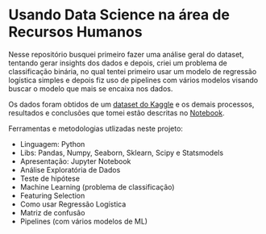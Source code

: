 # Usando Data Science na área de Recursos Humanos
Nesse repositório busquei primeiro fazer uma análise geral do dataset, tentando gerar insights dos dados e depois, criei um problema de classificação binária, no qual tentei primeiro usar um modelo de regressão logística simples e depois fiz uso de pipelines com vários modelos visando buscar o modelo que mais se encaixa nos dados.

Os dados foram obtidos de um <a href="https://www.kaggle.com/datasets/krismurphy01/data-lab"> dataset do Kaggle</a> e os demais processos, resultados e conclusões que tomei estão descritas no <a href="https://github.com/JulioHenri/HR-analyze-and-predict/blob/master/Code%20and%20Dataset/people_analytics.ipynb">Notebook</a>.



Ferramentas e metodologias utlizadas neste projeto:

- Linguagem: Python 
- Libs: Pandas, Numpy, Seaborn, Sklearn, Scipy e Statsmodels
- Apresentação: Jupyter Notebook
- Análise Exploratória de Dados
- Teste de hipótese
- Machine Learning (problema de classificação)
- Featuring Selection
- Como usar Regressão Logística 
- Matriz de confusão 
- Pipelines (com vários modelos de ML)
